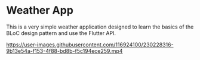 # Weather App

This is a very simple weather application designed to learn the basics of the BLoC design pattern and use the Flutter API.



https://user-images.githubusercontent.com/116924100/230228316-9b13e54a-f153-4f88-bd8b-f5c194ece259.mp4



